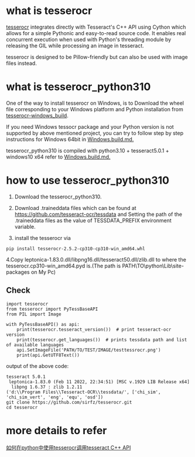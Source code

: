 
# what is tesserocr
[tesserocr](https://github.com/sirfz/tesserocr) integrates directly with Tesseract's C++ API using Cython which allows for a simple Pythonic and easy-to-read source code. It enables real concurrent execution when used with Python's threading module by releasing the GIL while processing an image in tesseract.

tesserocr is designed to be Pillow-friendly but can also be used with image files instead.

# what is tesserocr_python310
One of the way to install tesserocr on Windows, is to Download the wheel file corresponding to your Windows platform and Python installation from [tesserocr-windows_build](https://github.com/simonflueckiger/tesserocr-windows_build/releases). 

If you need Windows tessocr package and your Python version is not supported by above mentioned project, you can try to follow step by step instructions for Windows 64bit in [Windows.build.md.](https://github.com/sirfz/tesserocr/blob/master/Windows.build.md)

tesserocr_python310 is compiled with python3.10 + tesseract5.0.1 + windows10 x64 refer to [Windows.build.md.](https://github.com/sirfz/tesserocr/blob/master/Windows.build.md)

# how to use tesserocr_python310
1. Download the tesserocr_python310.

2. Download .traineddata files which can be found at https://github.com/tesseract-ocr/tessdata and Setting the path of the .traineddata files as the value of TESSDATA_PREFIX environment variable. 
 
3. install the tesserocr via
```
pip install tesserocr-2.5.2-cp310-cp310-win_amd64.whl
```

4.Copy leptonica-1.83.0.dll/libpng16.dll/tesseract50.dll/zlib.dll to where the tesserocr.cp310-win_amd64.pyd is.(The path is PATH\TO\python\Lib\site-packages on My Pc)

## Check
```
import tesserocr
from tesserocr import PyTessBaseAPI
from PIL import Image

with PyTessBaseAPI() as api:
    print(tesserocr.tesseract_version())  # print tesseract-ocr version
    print(tesserocr.get_languages())  # prints tessdata path and list of available languages
    api.SetImageFile('PATH/TO/TEST/IMAGE/testtessrocr.png')
    print(api.GetUTF8Text())
```
output of the above code:
```
tesseract 5.0.1
 leptonica-1.83.0 (Feb 11 2022, 22:34:51) [MSC v.1929 LIB Release x64]
  libpng 1.6.37 : zlib 1.2.11
('d:\\Program Files\\Tesseract-OCR\\tessdata/', ['chi_sim', 'chi_sim_vert', 'eng', 'equ', 'osd'])
git clone https://github.com/sirfz/tesserocr.git
cd tesserocr
```
# more details to refer
[如何在python中使用tesserocr调用tesseract C++ API](https://livezingy.com/how-to-call-tesseract-c-api-in-python-with-tesserocr/)
